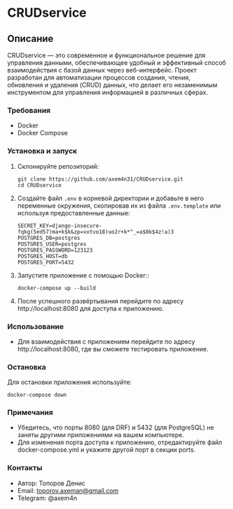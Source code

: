 
# CRUDservice

## Описание
CRUDservice — это современное и функциональное решение для управления данными, обеспечивающее удобный и эффективный способ взаимодействия с базой данных через веб-интерфейс. Проект разработан для автоматизации процессов создания, чтения, обновления и удаления (CRUD) данных, что делает его незаменимым инструментом для управления информацией в различных сферах.

### Требования
- Docker
- Docker Compose

### Установка и запуск

1. Склонируйте репозиторий:
    ```
    git clone https://github.com/axem4n31/CRUDservice.git
    cd CRUDservice
    ```
2. Создайте файл `.env` в корневой директории и добавьте в него переменные окружения, скопировав их из файла `.env.template` или используя предоставленные данные:
    ```
    SECRET_KEY=django-insecure-fqkg(5ed57)ma+k$k&zp=vxtvo18)uo2r+k*^_=a$0k$4z!a)3
    POSTGRES_DB=postgres
    POSTGRES_USER=postgres
    POSTGRES_PASSWORD=123123
    POSTGRES_HOST=db
    POSTGRES_PORT=5432
    ```
3. Запустите приложение с помощью Docker::
    ```
    docker-compose up --build
    ```
4. После успешного развёртывания перейдите по адресу http://localhost:8080 для доступа к приложению.

### Использование
- Для взаимодействия с приложением перейдите по адресу http://localhost:8080, где вы сможете тестировать приложение.

### Остановка
Для остановки приложения используйте:
```
docker-compose down
```

### Примечания
- Убедитесь, что порты 8080 (для DRF) и 5432 (для PostgreSQL) не заняты другими приложениями на вашем компьютере.
- Для изменения порта доступа к приложению, отредактируйте файл docker-compose.yml и укажите другой порт в секции ports.

### Контакты
- Автор: Топоров Денис
- Email: toporov.axeman@gmail.com
- Telegram: @axem4n
